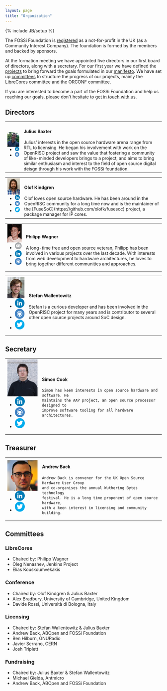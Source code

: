 ```yaml
---
layout: page
title: "Organization"
---
```

{% include JB/setup %}

The FOSSi Foundation is
[registered](https://beta.companieshouse.gov.uk/company/09848956) as a
not-for-profit in the UK (as a Community Interest Company). The
foundation is formed by the members and backed by sponsors.

At the formation meeting we have appointed five directors in our first
board of directors, along with a secretary. For our first year we have
defined the [projects](/projects.html) to bring forward the goals
formulated in our [manifesto](/manifesto.html). We have set up
[committees](#committees) to structure the progress of our projects,
mainly the LibreCores committee and the ORCONF committee.

If you are interested to become a part of the FOSSi Foundation and
help us reaching our goals, please don't hesitate to
[get in touch with us](/getinvolved.html).


## Directors

<a name="julius"/>
<table cellpadding="10">
  <tr><td><img src="/assets/people/JuliusBaxter.jpg" align="left" width="120px">
  <ul class="share-buttons">
  <li><a href="https://www.linkedin.com/in/julius-baxter-78840223"><img title="Visit my LinkedIn profile" src="/assets/flat_web_icon_set/color/LinkedIn.png"></a></li>
  <li><a href="https://github.com/juliusbaxter"><img title="Visit my GitHub account" src="/assets/flat_web_icon_set/color/Github.png"></a></li>
  </ul></td>
  <td><h4>Julius Baxter</h4>
  Julius' interests in the open source hardware arena range from RTL to licensing. He began his involvement with work on the OpenRISC project and saw the value that fostering a community of like-minded developers brings to a project, and aims to bring similar enthusiasm and interest to the field of open source digital deisgn through his work with the FOSSi foundation.
  </td></tr>
</table>

<a name="olof"/>
<table cellpadding="10">
  <tr><td><img src="/assets/people/OlofKindgren.jpg" align="left" width="120px">
  <ul class="share-buttons">
  <li><a href="https://www.linkedin.com/in/olofkindgren"><img title="Visit my LinkedIn profile" src="/assets/flat_web_icon_set/color/LinkedIn.png"></a></li>
  <li><a href="https://github.com/olofk/"><img title="Visit my GitHub account" src="/assets/flat_web_icon_set/color/Github.png"></a></li>
  <li><a href="https://twitter.com/OlofKindgren"><img title="Visit my Twitter account" src="/assets/flat_web_icon_set/color/Twitter.png"></a></li>
  </ul></td>
  <td><h4>Olof Kindgren</h4>
  Olof loves open source hardware. He has been around in the OpenRISC community for a long time now and is the maintainer of the [FuseSoC](https://github.com/olofk/fusesoc) project, a package manager for IP cores.
  </td></tr>
</table>

<a name="philipp"/>
<table cellpadding="10">
  <tr><td><img src="/assets/people/PhilippWagner.jpg" align="left" width="120px">
  <ul class="share-buttons">
  <li><a href="mailto:mail@philipp-wagner.com"><img title="Send me an email" src="/assets/flat_web_icon_set/color/Email.png"/></a></li>
  <li><a href="https://www.linkedin.com/in/imphil"><img title="Visit my LinkedIn profile" src="/assets/flat_web_icon_set/color/LinkedIn.png"/></a></li>
  <li><a href="https://github.com/imphil"><img title="Visit my GitHub account" src="/assets/flat_web_icon_set/color/Github.png"/></a></li>
  </ul></td>
  <td>
  <h4>Philipp Wagner</h4>
  A long-time free and open source veteran, Philipp has been involved in various projects over the last decade. With interests from web development to hardware architectures, he loves to bring together different communities and approaches.
  </td></tr>
</table>

<a name="wallento"/>
<table cellpadding="10">
  <tr><td><img src="/assets/people/StefanWallentowitz.png" align="left" width="120px">
  <ul class="share-buttons">
  <li><a href="https://www.linkedin.com/in/wallento"><img title="Visit my LinkedIn profile" src="/assets/flat_web_icon_set/color/LinkedIn.png"></a></li>
  <li><a href="https://github.com/wallento/"><img title="Visit my GitHub account" src="/assets/flat_web_icon_set/color/Github.png"></a></li>
  <li><a href="https://twitter.com/wallento"><img title="Visit my Twitter account" src="/assets/flat_web_icon_set/color/Twitter.png"></a></li>
  </ul></td>
  <td><h4>Stefan Wallentowitz</h4>

  Stefan is a curious developer and has been involved in the
    OpenRISC project for many years and is contributor to several
    other open source projects around SoC design.

  </td></tr>
</table>

## Secretary

<a name="simon"/>
<table cellpadding="10">
  <tr><td><img src="/assets/people/SimonCook.jpg" align="left" width="120px">
  <ul class="share-buttons">
  <li><a href="https://www.linkedin.com/in/spcookuk"><img title="Visit my LinkedIn profile" src="/assets/flat_web_icon_set/color/LinkedIn.png"></a></li>
  <li><a href="https://github.com/simonpcook"><img title="Visit my GitHub account" src="/assets/flat_web_icon_set/color/Github.png"></a></li>
  <li><a href="https://twitter.com/simonpcook"><img title="Visit my Twitter account" src="/assets/flat_web_icon_set/color/Twitter.png"></a></li>
  </ul></td>
  <td><h4>Simon Cook</h4>

    Simon has keen interests in open source hardware and software. He
	maintains the AAP project, an open source processor designed to
	improve software tooling for all hardware architectures.

  </td></tr>
</table>

## Treasurer

<a name="andrew"/>
<table cellpadding="10">
  <tr><td><img src="/assets/people/AndrewBack.jpg" align="left" width="120px">
  <ul class="share-buttons">
  <li><a href="https://uk.linkedin.com/in/andrewback"><img title="Visit my LinkedIn profile" src="/assets/flat_web_icon_set/color/LinkedIn.png"></a></li>
  <li><a href="https://twitter.com/9600"><img title="Visit my Twitter account" src="/assets/flat_web_icon_set/color/Twitter.png"></a></li>
  </ul></td>
  <td><h4>Andrew Back</h4>

	Andrew Back is convener for the UK Open Source Hardware User Group
    and co-organises the annual Wuthering Bytes technology
    festival. He is a long time proponent of open source hardware,
    with a keen interest in licensing and community building.

  </td></tr>
</table>

## Committees

### LibreCores

* Chaired by: Philipp Wagner
* Oleg Nenashev, Jenkins Project
* Elias Kouskoumvekakis

### Conference

* Chaired by: Olof Kindgren & Julius Baxter
* Alex Bradbury, University of Cambridge, United Kingdom
* Davide Rossi, Università di Bologna, Italy

### Licensing

* Chaired by: Stefan Wallentowitz & Julius Baxter
* Andrew Back, ABOpen and FOSSi Foundation
* Ben Hilburn, GNURadio
* Javier Serrano, CERN
* Josh Triplett

### Fundraising

* Chaired by: Julius Baxter & Stefan Wallentowitz
* Michael Gielda, Antmicro
* Andrew Back, ABOpen and FOSSi Foundation
